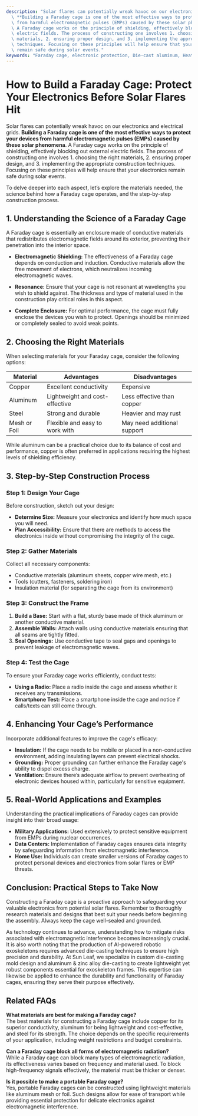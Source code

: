 ```yaml
---
description: "Solar flares can potentially wreak havoc on our electronics and electrical grids.\
  \ **Building a Faraday cage is one of the most effective ways to protect your devices\
  \ from harmful electromagnetic pulses (EMPs) caused by these solar phenomena**.\
  \ A Faraday cage works on the principle of shielding, effectively blocking out external\
  \ electric fields. The process of constructing one involves 1. choosing the right\
  \ materials, 2. ensuring proper design, and 3. implementing the appropriate construction\
  \ techniques. Focusing on these principles will help ensure that your electronics\
  \ remain safe during solar events."
keywords: "Faraday cage, electronic protection, Die-cast aluminum, Heat dissipation performance"
---
```

# How to Build a Faraday Cage: Protect Your Electronics Before Solar Flares Hit

Solar flares can potentially wreak havoc on our electronics and electrical grids. **Building a Faraday cage is one of the most effective ways to protect your devices from harmful electromagnetic pulses (EMPs) caused by these solar phenomena**. A Faraday cage works on the principle of shielding, effectively blocking out external electric fields. The process of constructing one involves 1. choosing the right materials, 2. ensuring proper design, and 3. implementing the appropriate construction techniques. Focusing on these principles will help ensure that your electronics remain safe during solar events.

To delve deeper into each aspect, let’s explore the materials needed, the science behind how a Faraday cage operates, and the step-by-step construction process.

## **1. Understanding the Science of a Faraday Cage**

A Faraday cage is essentially an enclosure made of conductive materials that redistributes electromagnetic fields around its exterior, preventing their penetration into the interior space. 

- **Electromagnetic Shielding:** The effectiveness of a Faraday cage depends on conduction and induction. Conductive materials allow the free movement of electrons, which neutralizes incoming electromagnetic waves.
  
- **Resonance:** Ensure that your cage is not resonant at wavelengths you wish to shield against. The thickness and type of material used in the construction play critical roles in this aspect.

- **Complete Enclosure:** For optimal performance, the cage must fully enclose the devices you wish to protect. Openings should be minimized or completely sealed to avoid weak points.

## **2. Choosing the Right Materials**

When selecting materials for your Faraday cage, consider the following options:

| **Material**             | **Advantages**                | **Disadvantages**             |
|--------------------------|-------------------------------|-------------------------------|
| Copper                   | Excellent conductivity        | Expensive                      |
| Aluminum                 | Lightweight and cost-effective| Less effective than copper    |
| Steel                    | Strong and durable            | Heavier and may rust          |
| Mesh or Foil             | Flexible and easy to work with| May need additional support   |

While aluminum can be a practical choice due to its balance of cost and performance, copper is often preferred in applications requiring the highest levels of shielding efficiency.

## **3. Step-by-Step Construction Process**

### **Step 1: Design Your Cage**

Before construction, sketch out your design:

- **Determine Size:** Measure your electronics and identify how much space you will need.
- **Plan Accessibility:** Ensure that there are methods to access the electronics inside without compromising the integrity of the cage.

### **Step 2: Gather Materials**

Collect all necessary components:

- Conductive materials (aluminum sheets, copper wire mesh, etc.)
- Tools (cutters, fasteners, soldering iron)
- Insulation material (for separating the cage from its environment)

### **Step 3: Construct the Frame**

1. **Build a Base:** Start with a flat, sturdy base made of thick aluminum or another conductive material.
2. **Assemble Walls:** Attach walls using conductive materials ensuring that all seams are tightly fitted.
3. **Seal Openings:** Use conductive tape to seal gaps and openings to prevent leakage of electromagnetic waves.

### **Step 4: Test the Cage**

To ensure your Faraday cage works efficiently, conduct tests:

- **Using a Radio:** Place a radio inside the cage and assess whether it receives any transmissions. 
- **Smartphone Test:** Place a smartphone inside the cage and notice if calls/texts can still come through.

## **4. Enhancing Your Cage’s Performance**

Incorporate additional features to improve the cage's efficacy:

- **Insulation:** If the cage needs to be mobile or placed in a non-conductive environment, adding insulating layers can prevent electrical shocks.
- **Grounding:** Proper grounding can further enhance the Faraday cage's ability to dispel excess charge.
- **Ventilation:** Ensure there’s adequate airflow to prevent overheating of electronic devices housed within, particularly for sensitive equipment.

## **5. Real-World Applications and Examples**

Understanding the practical implications of Faraday cages can provide insight into their broad usage:

- **Military Applications:** Used extensively to protect sensitive equipment from EMPs during nuclear occurrences.
- **Data Centers:** Implementation of Faraday cages ensures data integrity by safeguarding information from electromagnetic interference.
- **Home Use:** Individuals can create smaller versions of Faraday cages to protect personal devices and electronics from solar flares or EMP threats.

## **Conclusion: Practical Steps to Take Now**

Constructing a Faraday cage is a proactive approach to safeguarding your valuable electronics from potential solar flares. Remember to thoroughly research materials and designs that best suit your needs before beginning the assembly. Always keep the cage well-sealed and grounded.

As technology continues to advance, understanding how to mitigate risks associated with electromagnetic interference becomes increasingly crucial. It is also worth noting that the production of AI-powered robotic exoskeletons requires advanced die-casting techniques to ensure high precision and durability. At Sun Leaf, we specialize in custom die-casting mold design and aluminum & zinc alloy die-casting to create lightweight yet robust components essential for exoskeleton frames. This expertise can likewise be applied to enhance the durability and functionality of Faraday cages, ensuring they serve their purpose effectively.

## **Related FAQs**

**What materials are best for making a Faraday cage?**  
The best materials for constructing a Faraday cage include copper for its superior conductivity, aluminum for being lightweight and cost-effective, and steel for its strength. The choice depends on the specific requirements of your application, including weight restrictions and budget constraints.

**Can a Faraday cage block all forms of electromagnetic radiation?**  
While a Faraday cage can block many types of electromagnetic radiation, its effectiveness varies based on frequency and material used. To block high-frequency signals effectively, the material must be thicker or denser.

**Is it possible to make a portable Faraday cage?**  
Yes, portable Faraday cages can be constructed using lightweight materials like aluminum mesh or foil. Such designs allow for ease of transport while providing essential protection for delicate electronics against electromagnetic interference.
